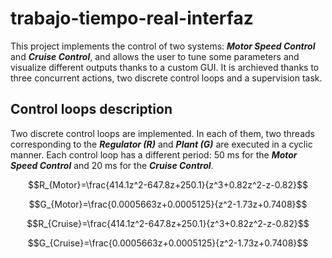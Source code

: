 # trabajo-tiempo-real-interfaz
This project implements the control of two systems: ***Motor Speed Control*** and ***Cruise Control***, and allows the user to tune some parameters and visualize different outputs thanks to a custom GUI. It is archieved thanks to three concurrent actions, two discrete control loops and a supervision task.

## Control loops description
Two discrete control loops are implemented. In each of them, two threads corresponding to the ***Regulator (R)*** and ***Plant (G)*** are executed in a cyclic manner. Each control loop has a different period: 50 ms for the ***Motor Speed Control*** and 20 ms for the ***Cruise Control***. 

```math
R_{Motor}=\frac{414.1z^2-647.8z+250.1}{z^3+0.82z^2-z-0.82}
```
```math
G_{Motor}=\frac{0.0005663z+0.0005125}{z^2-1.73z+0.7408}
```

```math
R_{Cruise}=\frac{414.1z^2-647.8z+250.1}{z^3+0.82z^2-z-0.82}
```
```math
G_{Cruise}=\frac{0.0005663z+0.0005125}{z^2-1.73z+0.7408}
```
